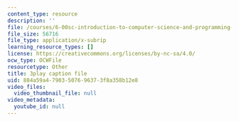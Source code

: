 ```yaml
---
content_type: resource
description: ''
file: /courses/6-00sc-introduction-to-computer-science-and-programming-spring-2011/884a59a47903507696373f8a358b12e8_K1w2o5i0NGQ.vtt
file_size: 56716
file_type: application/x-subrip
learning_resource_types: []
license: https://creativecommons.org/licenses/by-nc-sa/4.0/
ocw_type: OCWFile
resourcetype: Other
title: 3play caption file
uid: 884a59a4-7903-5076-9637-3f8a358b12e8
video_files:
  video_thumbnail_file: null
video_metadata:
  youtube_id: null
---
```

